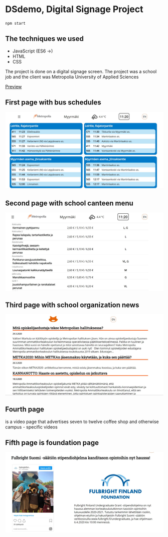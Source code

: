 # DSdemo, Digital Signage Project

```
npm start
```

<div>
    <h2>The techniques we used</h2>
 <ul>
        <li>
            JavaScript (ES6 ->)
        </li>
         <li>
           HTML
        </li>
          <li>
           CSS
        </li>
      </ul>
</div>
<p> 
The project is done on a digital signage screen. The project was a school job and the client was Metropolia University of Applied Sciences
</p>
<p><a href="http://users.metropolia.fi/~mariksep/vuosi2_periodi_3/projekti/">Preview</a></p>
<h2>First page with bus schedules</h2>
<img src="https://github.com/mariksep/DSdemo/blob/master/front.JPG" alt="first page" >
<h2>Second page with school canteen menu
</h2>
<img src="https://github.com/mariksep/DSdemo/blob/master/food.JPG" alt="first page" >
<h2>Third page with 
school organization news
</h2>
<img src="https://github.com/mariksep/DSdemo/blob/master/news.JPG" alt="first page" >
<h2>Fourth page
</h2>
<p> 
is a video page that advertises seven to twelve coffee shop and otherwise campus - specific videos</p>
<h2>Fifth page is foundation page

</h2>
<img src="https://github.com/mariksep/DSdemo/blob/master/add.JPG" alt="first page" >
